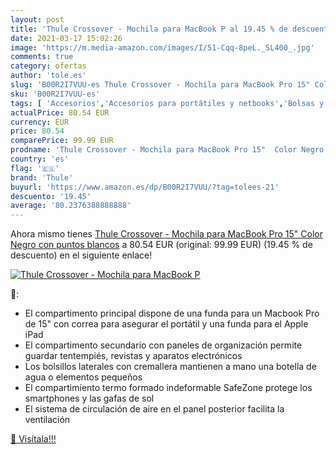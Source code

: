 ```yaml
---
layout: post
title: 'Thule Crossover - Mochila para MacBook P al 19.45 % de descuento'
date: 2021-03-17 15:02:26
image: 'https://m.media-amazon.com/images/I/51-Cqq-8peL._SL400_.jpg'
comments: true
category: ofertas
author: 'tole.es'
slug: 'B00R2I7VUU-es Thule Crossover - Mochila para MacBook Pro 15" Color Negro...'
sku: 'B00R2I7VUU-es'
tags: [ 'Accesorios','Accesorios para portátiles y netbooks','Bolsas y fundas para portátiles y netbooks','Equipaje','Informática','Mochilas','Mochilas para portátiles y netbooks','Mochilas tipo casual','mochila','thule', ]
actualPrice: 80.54 EUR
currency: EUR
price: 80.54
comparePrice: 99.99 EUR
prodname: 'Thule Crossover - Mochila para MacBook Pro 15"  Color Negro con puntos blancos'
country: 'es'
flag: '🇪🇸'
brand: 'Thule'
buyurl: 'https://www.amazon.es/dp/B00R2I7VUU/?tag=tolees-21'
descuento: '19.45'
average: '80.2376388888888'
---
```


Ahora mismo tienes [Thule Crossover - Mochila para MacBook Pro 15"  Color Negro con puntos blancos](https://www.amazon.es/dp/B00R2I7VUU/?tag=tolees-21) a 80.54 EUR (original: 99.99 EUR) (19.45 %  de descuento) en el siguiente enlace!

[![Thule Crossover - Mochila para MacBook P](https://m.media-amazon.com/images/I/51-Cqq-8peL._SL400_.jpg)](https://www.amazon.es/dp/B00R2I7VUU/?tag=tolees-21)

🔎:

- El compartimento principal dispone de una funda para un Macbook Pro de 15" con correa para asegurar el portátil y una funda para el Apple iPad
- El compartimento secundario con paneles de organización permite guardar tentempiés, revistas y aparatos electrónicos
- Los bolsillos laterales con cremallera mantienen a mano una botella de agua o elementos pequeños
- El compartimiento termo formado indeformable SafeZone protege los smartphones y las gafas de sol
- El sistema de circulación de aire en el panel posterior facilita la ventilación

[🛒 Visítala!!!](https://www.amazon.es/dp/B00R2I7VUU/?tag=tolees-21)
